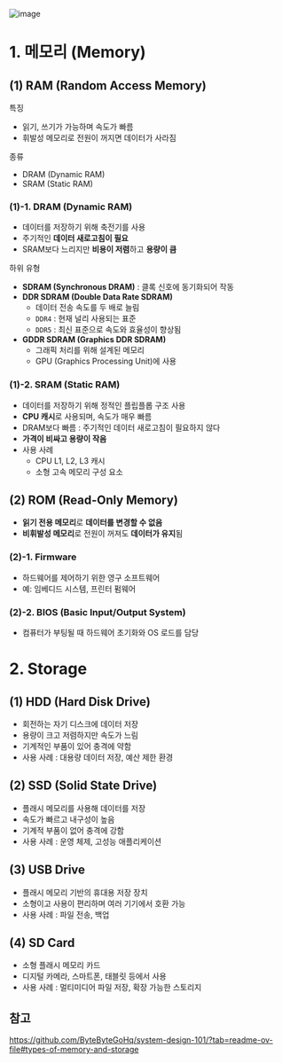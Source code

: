 ![image](https://github.com/user-attachments/assets/31e2fa86-b99c-49d9-913c-604a84b12656)

# 1. 메모리 (Memory)

## (1) RAM (Random Access Memory)

특징

- 읽기, 쓰기가 가능하며 속도가 빠름
- 휘발성 메모리로 전원이 꺼지면 데이터가 사라짐

종류

- DRAM (Dynamic RAM)
- SRAM (Static RAM)

### (1)-1. DRAM (Dynamic RAM)

- 데이터를 저장하기 위해 축전기를 사용
- 주기적인 **데이터 새로고침이 필요**
- SRAM보다 느리지만 **비용이 저렴**하고 **용량이 큼**

하위 유형

- **SDRAM (Synchronous DRAM)** : 클록 신호에 동기화되어 작동
- **DDR SDRAM (Double Data Rate SDRAM)**
    - 데이터 전송 속도를 두 배로 늘림
    - `DDR4` : 현재 널리 사용되는 표준
    - `DDR5` : 최신 표준으로 속도와 효율성이 향상됨
- **GDDR SDRAM (Graphics DDR SDRAM)**
    - 그래픽 처리를 위해 설계된 메모리
    - GPU (Graphics Processing Unit)에 사용

### (1)-2. SRAM (Static RAM)

- 데이터를 저장하기 위해 정적인 플립플롭 구조 사용
- **CPU 캐시**로 사용되며, 속도가 매우 빠름
- DRAM보다 빠름 : 주기적인 데이터 새로고침이 필요하지 않다
- **가격이 비싸고 용량이 작음**
- 사용 사례
    - CPU L1, L2, L3 캐시
    - 소형 고속 메모리 구성 요소

## (2) ROM (Read-Only Memory)

- **읽기 전용 메모리**로 **데이터를 변경할 수 없음**
- **비휘발성 메모리**로 전원이 꺼져도 **데이터가 유지**됨

### (2)-1. Firmware

- 하드웨어를 제어하기 위한 영구 소프트웨어
- 예: 임베디드 시스템, 프린터 펌웨어

### (2)-2. BIOS (Basic Input/Output System)

- 컴퓨터가 부팅될 때 하드웨어 초기화와 OS 로드를 담당

# 2. Storage

## (1) HDD (Hard Disk Drive)

- 회전하는 자기 디스크에 데이터 저장
- 용량이 크고 저렴하지만 속도가 느림
- 기계적인 부품이 있어 충격에 약함
- 사용 사례 : 대용량 데이터 저장, 예산 제한 환경

## (2) SSD (Solid State Drive)

- 플래시 메모리를 사용해 데이터를 저장
- 속도가 빠르고 내구성이 높음
- 기계적 부품이 없어 충격에 강함
- 사용 사례 : 운영 체제, 고성능 애플리케이션

## (3) USB Drive

- 플래시 메모리 기반의 휴대용 저장 장치
- 소형이고 사용이 편리하며 여러 기기에서 호환 가능
- 사용 사례 : 파일 전송, 백업

## (4) SD Card

- 소형 플래시 메모리 카드
- 디지털 카메라, 스마트폰, 태블릿 등에서 사용
- 사용 사례 : 멀티미디어 파일 저장, 확장 가능한 스토리지


## 참고
https://github.com/ByteByteGoHq/system-design-101/?tab=readme-ov-file#types-of-memory-and-storage
